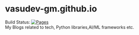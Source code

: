 # vasudev-gm.github.io
Build Status: [![Pages](https://github.com/vasudev-gm/vasudev-gm.github.io/actions/workflows/pages.yml/badge.svg?branch=main%2Fhexo)](https://github.com/vasudev-gm/vasudev-gm.github.io/actions/workflows/pages.yml)<br>
My Blogs related to tech, Python libraries,AI/ML frameworks etc.
